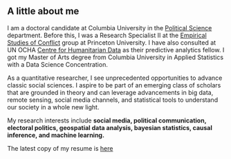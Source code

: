 <h2> A little about me </h2>

I am a doctoral candidate at Columbia University in the [Political Science](https://polisci.columbia.edu/content/manu-singh) department. Before this, I was a Research Specialist II at the [Empirical Studies of Conflict](https://esoc.princeton.edu/) group at Princeton University. I have also consulted at UN OCHA [Centre for Humanitarian Data](https://data.humdata.org/) as their predictive analytics fellow. I got my Master of Arts degree from Columbia University in Applied Statistics with a Data Science Concentration.  

As a quantitative researcher, I see unprecedented opportunities to advance classic social sciences. I aspire to be part of an emerging class of scholars that are grounded in theory and can leverage advancements in big data, remote sensing, social media channels, and statistical tools to understand our society in a whole new light.

My research interests include **social media, political communication, electoral politics, geospatial data analysis, bayesian statistics, causal inference, and machine learning.**

The latest copy of my resume is [here](https://github.com/manusingh3/manusingh3.github.io/blob/b437d82bc588dc66bcbfc4d589ac2d4e2176b8bc/resume_MS_2023_1.pdf)

